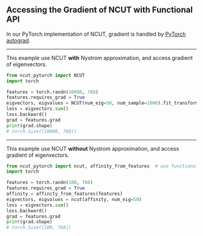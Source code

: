 ## Accessing the Gradient of NCUT with Functional API

In our PyTorch implementation of NCUT, gradient is handled by [PyTorch autograd](https://pytorch.org/tutorials/beginner/blitz/autograd_tutorial.html).

---

This example use NCUT **with** Nystrom approximation, and access gradient of eigenvectors.

```py linenums="1"
from ncut_pytorch import NCUT
import torch

features = torch.randn(10000, 768)
features.requires_grad = True
eigvectors, eigvalues = NCUT(num_eig=50, num_sample=1000).fit_transform(features)
loss = eigvectors.sum()
loss.backward()
grad = features.grad
print(grad.shape)
# torch.Size([10000, 768])
```

---

This example use NCUT **without** Nystrom approximation, and access gradient of eigenvectors.

```py linenums="1"
from ncut_pytorch import ncut, affinity_from_features  # use functional API
import torch

features = torch.randn(100, 768)
features.requires_grad = True
affinity = affinity_from_features(features)
eigvectors, eigvalues = ncut(affinity, num_eig=50)
loss = eigvectors.sum()
loss.backward()
grad = features.grad
print(grad.shape)
# torch.Size([100, 768])
```